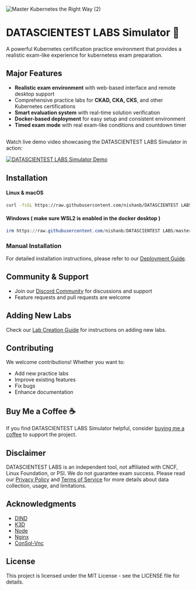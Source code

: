 
![Master Kubernetes the Right Way (2)](https://github.com/user-attachments/assets/16edd8d8-5f96-4422-8659-3bb490b77204)

# DATASCIENTEST LABS Simulator 🚀


A powerful Kubernetes certification practice environment that provides a realistic exam-like experience for kubernetess exam preparation.

## Major Features

- **Realistic exam environment** with web-based interface and remote desktop support
- Comprehensive practice labs for **CKAD, CKA, CKS**, and other Kubernetes certifications
- **Smart evaluation system** with real-time solution verification
- **Docker-based deployment** for easy setup and consistent environment
- **Timed exam mode** with real exam-like conditions and countdown timer 


## 

Watch live demo video showcasing the DATASCIENTEST LABS Simulator in action:

[![DATASCIENTEST LABS Simulator Demo](https://img.youtube.com/vi/EQVGhF8x7R4/0.jpg)](https://www.youtube.com/watch?v=EQVGhF8x7R4&ab_channel=NishanB)

## Installation

#### Linux & macOS
```bash
curl -fsSL https://raw.githubusercontent.com/nishanb/DATASCIENTEST LABS/master/scripts/install.sh | bash
```

#### Windows ( make sure WSL2 is enabled in the docker desktop )
```powershell
irm https://raw.githubusercontent.com/nishanb/DATASCIENTEST LABS/master/scripts/install.ps1 | iex
```

### Manual Installation
For detailed installation instructions, please refer to our [Deployment Guide](scripts/COMPOSE-DEPLOY.md).

## Community & Support

- Join our [Discord Community](https://discord.gg/6FPQMXNgG9) for discussions and support
- Feature requests and pull requests are welcome

## Adding New Labs

Check our [Lab Creation Guide](docs/how-to-add-new-labs.md) for instructions on adding new labs.

## Contributing

We welcome contributions! Whether you want to:
- Add new practice labs
- Improve existing features
- Fix bugs
- Enhance documentation

## Buy Me a Coffee ☕

If you find DATASCIENTEST LABS Simulator helpful, consider [buying me a coffee](https://buymeacoffee.com/nishan.b) to support the project.

## Disclaimer

DATASCIENTEST LABS is an independent tool, not affiliated with CNCF, Linux Foundation, or PSI. We do not guarantee exam success. Please read our [Privacy Policy](docs/PRIVACY_POLICY.md) and [Terms of Service](docs/TERMS_OF_SERVICE.md) for more details about data collection, usage, and limitations.

## Acknowledgments

- [DIND](https://www.docker.com/)
- [K3D](https://k3d.io/stable/)
- [Node](https://nodejs.org/en)
- [Nginx](https://nginx.org/)
- [ConSol-Vnc](https://github.com/ConSol/docker-headless-vnc-container/)

## License

This project is licensed under the MIT License - see the LICENSE file for details. 
